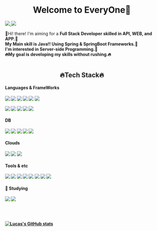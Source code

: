 <!-- # Welcome to EveryOne👋 -->
<div align="center">
<p><h1>Welcome to EveryOne👋</h1></p>
</div>
<!--
**swings134man/swings134man** is a ✨ _special_ ✨ repository because its `README.md` (this file) appears on your GitHub profile.

Here are some ideas to get you started:

- 🔭 I’m currently working on ...
- 🌱 I’m currently learning ...
- 👯 I’m looking to collaborate on ...
- 🤔 I’m looking for help with ...
- 💬 Ask me about ...
- 📫 How to reach me: ...
- 😄 Pronouns: ...
- ⚡ Fun fact: ...
-->
<p>
<!-- 블로그  -->
<a href="https://lucas-owner.tistory.com" target="_blank">
<img src="https://img.shields.io/badge/Tech_Blog-ff69b4?style=flat-square&logo=Tistory&logoColor=000000"/>
</a>
<!-- 이메일 -->
<a href="mailto:swings134@gmail.com" target="_blank"><img src="https://img.shields.io/badge/swings134@gmail.com-EA4335?style=flat-square&logo=Gmail&logoColor=white"/></a>
</p>

<!-- introduce -->
<p>
  🎃Hi! there! I'm aiming for a <b>Full Stack Developer<b/> skilled in API, WEB, and APP.🚀<br/>
  My Main skill is <b>Java!!</b> Using <b>Spring & SpringBoot</b> Frameworks.🍃 <br/>
  I'm interested in Server-side Programming.🙈<br/>
  🔥<b>My goal is developing my skills without rushing.<b/>🔥 <br/><br/>  
</p>
 
<!--  skill  -->
<div align="center">
<p><h2>🔥Tech Stack🔥</h2></p>
</div>
  
#### Languages & FrameWorks
<p>
<!--   <img src="https://img.shields.io/badge/Java-FA7343?style=flat-square&logo=Java&logoColor=white"/> -->
  <img src="https://img.shields.io/badge/JAVA-007396?style=flat-square&logo=JAVA&logoColor=white"/>
  <img src="https://img.shields.io/badge/Javascript-F7DF1E?style=flat-square&amp;logo=Javascript&amp;logoColor=black"/>
   <img src="https://img.shields.io/badge/jQuery-0796AD?style=flat-square&logo=jQuery&logoColor=white"/>
  <img src="https://img.shields.io/badge/CSS3-1572B6?style=flat-square&amp;logo=CSS3&amp;logoColor=white"/>
  <img src="https://img.shields.io/badge/HTML5-E34F26?style=flat-square&amp;logo=HTML5&amp;logoColor=white"/>
  <img src="https://img.shields.io/badge/Python-3776AB?style=flat-square&amp;logo=Python&amp;logoColor=white"/>
<!--   <img src="https://img.shields.io/badge/Swift-FA7343?style=flat-square&logo=Swift&logoColor=white"/> <br/> -->
</p>

<!--  framework  -->
<p>
  <img src="https://img.shields.io/badge/Spring-6DB33F?style=flat-square&amp;logo=Spring&amp;logoColor=white"/>
  <img src="https://img.shields.io/badge/SpringBoot-6DB33F?style=flat-square&amp;logo=SpringBoot&amp;logoColor=white"/>
  <img src="https://img.shields.io/badge/SpringSecurity-6DB33F?style=flat-square&amp;logo=SpringSecurity&amp;logoColor=white"/>
  <img src="https://img.shields.io/badge/React-61DAFB?style=flat-square&logo=React&logoColor=black"/>
  <img src="https://img.shields.io/badge/Android-3DDC84?style=flat-square&logo=Android&logoColor=white"/>
<!--   <img src="https://img.shields.io/badge/iOS-000000?style=flat-square&logo=iOS&logoColor=white"/>  -->
  <br/>
</p>  

#### DB  
<p>
  <img src="https://img.shields.io/badge/MariaDB-003545?style=flat-square&logo=MariaDB&logoColor=white"/>
  <img src="https://img.shields.io/badge/MySQL-4479A1?style=flat-square&logo=MySQL&logoColor=white"/>
  <img src="https://img.shields.io/badge/Oracle-F80000?style=flat-square&logo=MySQL&logoColor=white"/>
  <img src="https://img.shields.io/badge/MongoDB-47A248?style=flat-square&logo=MongoDB&logoColor=white"/>
  <img src="https://img.shields.io/badge/FireBase-FFCA28?style=flat-square&logo=FireBase&logoColor=white"/> <br/>
</p>  

#### Clouds   
<p>
  <img src="https://img.shields.io/badge/AmazonAWS-232F3E?style=flat-square&logo=AmazonAWS&logoColor=white"/>
  <img src="https://img.shields.io/badge/AmazonS3-569A31?style=flat-square&logo=AmazonS3&logoColor=white"/>
  <img src="https://img.shields.io/badge/AmazonRDS-527FFF?style=flat-square&logo=AmazonRDS&logoColor=white"/>
</P>  

#### Tools & etc
<p>
    <img src="https://img.shields.io/badge/Git-F05032?style=flat-square&amp;logo=Git&amp;logoColor=white"/>
    <img src="https://img.shields.io/badge/GitHub-181717?style=flat-square&amp;logo=GitHub&amp;logoColor=white"/>
    <img src="https://img.shields.io/badge/GitLab-FC6D26?style=flat-square&amp;logo=GitLab&amp;logoColor=white"/>
    <img src="https://img.shields.io/badge/Jira-0052CC?style=flat-square&amp;logo=Jira&amp;logoColor=white"/>
    <img src="https://img.shields.io/badge/Jenkins-D24939?style=flat-square&amp;logo=Jenkins&amp;logoColor=white"/>
    <img src="https://img.shields.io/badge/Slack-4A154B?style=flat-square&amp;logo=Slack&amp;logoColor=white"/>
    <img src="https://img.shields.io/badge/Notion-000000?style=flat-square&amp;logo=Notion&amp;logoColor=white"/>
    <img src="https://img.shields.io/badge/IntelliJIDEA-000000?style=flat-square&amp;logo=IntelliJIDEA&amp;logoColor=white"/>
</p>
  
#### 💪 Studying  
<p>
  <img src="https://img.shields.io/badge/SpringBatch-6DB33F?style=flat-square&amp;logo=SpringBatch&amp;logoColor=white"/>
  <img src="https://img.shields.io/badge/ApacheKafka-231F20?style=flat-square&amp;logo=ApacheKafka&amp;logoColor=white"/>
  
</p>  
  </br></br>
  
<!--  stats  -->
<!-- ![lucas's GitHub stats](https://github-readme-stats-ruby-one.vercel.app/api?username=swings134man&show_icons=true&theme=github_dark) -->
[![Lucas's GitHub stats](https://github-readme-stats.vercel.app/api?username=swings134man&show_icons=true&theme=github_dark)]()
  

  

  
  
  
  
  
  
  
